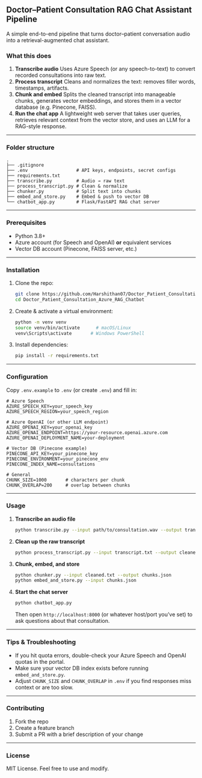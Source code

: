 ## Doctor–Patient Consultation RAG Chat Assistant Pipeline

A simple end-to-end pipeline that turns doctor–patient conversation audio into a retrieval-augmented chat assistant.

### What this does

1. **Transcribe audio**
   Uses Azure Speech (or any speech-to-text) to convert recorded consultations into raw text.
2. **Process transcript**
   Cleans and normalizes the text: removes filler words, timestamps, artifacts.
3. **Chunk and embed**
   Splits the cleaned transcript into manageable chunks, generates vector embeddings, and stores them in a vector database (e.g. Pinecone, FAISS).
4. **Run the chat app**
   A lightweight web server that takes user queries, retrieves relevant context from the vector store, and uses an LLM for a RAG-style response.

---

### Folder structure

```
.
├── .gitignore
├── .env                  # API keys, endpoints, secret configs
├── requirements.txt
├── transcribe.py         # Audio → raw text
├── process_transcript.py # Clean & normalize
├── chunker.py            # Split text into chunks
├── embed_and_store.py    # Embed & push to vector DB
└── chatbot_app.py        # Flask/FastAPI RAG chat server
```

---

### Prerequisites

* Python 3.8+
* Azure account (for Speech and OpenAI) **or** equivalent services
* Vector DB account (Pinecone, FAISS server, etc.)

---

### Installation

1. Clone the repo:

   ```bash
   git clone https://github.com/Harshithan07/Doctor_Patient_Consultation_Azure_RAG_Chatbot.git
   cd Doctor_Patient_Consultation_Azure_RAG_Chatbot
   ```

2. Create & activate a virtual environment:

   ```bash
   python -m venv venv
   source venv/bin/activate      # macOS/Linux
   venv\Scripts\activate       # Windows PowerShell
   ```

3. Install dependencies:

   ```bash
   pip install -r requirements.txt
   ```

---

### Configuration

Copy `.env.example` to `.env` (or create `.env`) and fill in:

```env
# Azure Speech
AZURE_SPEECH_KEY=your_speech_key
AZURE_SPEECH_REGION=your_speech_region

# Azure OpenAI (or other LLM endpoint)
AZURE_OPENAI_KEY=your_openai_key
AZURE_OPENAI_ENDPOINT=https://your-resource.openai.azure.com
AZURE_OPENAI_DEPLOYMENT_NAME=your-deployment

# Vector DB (Pinecone example)
PINECONE_API_KEY=your_pinecone_key
PINECONE_ENVIRONMENT=your_pinecone_env
PINECONE_INDEX_NAME=consultations

# General
CHUNK_SIZE=1000       # characters per chunk
CHUNK_OVERLAP=200     # overlap between chunks
```

---

### Usage

1. **Transcribe an audio file**

   ```bash
   python transcribe.py --input path/to/consultation.wav --output transcript.txt
   ```

2. **Clean up the raw transcript**

   ```bash
   python process_transcript.py --input transcript.txt --output cleaned.txt
   ```

3. **Chunk, embed, and store**

   ```bash
   python chunker.py --input cleaned.txt --output chunks.json
   python embed_and_store.py --input chunks.json
   ```

4. **Start the chat server**

   ```bash
   python chatbot_app.py
   ```

   Then open `http://localhost:8000` (or whatever host/port you’ve set) to ask questions about that consultation.

---

### Tips & Troubleshooting

* If you hit quota errors, double-check your Azure Speech and OpenAI quotas in the portal.
* Make sure your vector DB index exists before running `embed_and_store.py`.
* Adjust `CHUNK_SIZE` and `CHUNK_OVERLAP` in `.env` if you find responses miss context or are too slow.

---

### Contributing

1. Fork the repo
2. Create a feature branch
3. Submit a PR with a brief description of your change

---

### License

MIT License. Feel free to use and modify.
